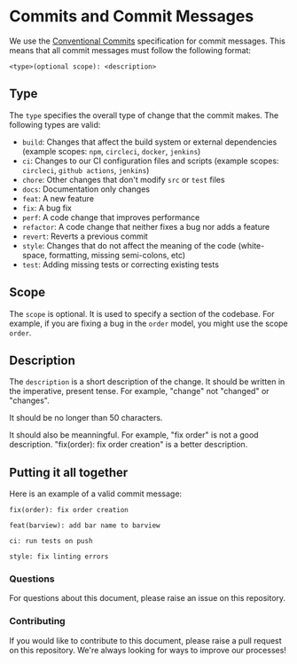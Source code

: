 # Commits and Commit Messages
We use the [Conventional Commits](https://www.conventionalcommits.org/en/v1.0.0/) specification for commit messages. This means that all commit messages must follow the following format:
```text
<type>(optional scope): <description>
```

## Type
The `type` specifies the overall type of change that the commit makes. The following types are valid:
* `build`: Changes that affect the build system or external dependencies (example scopes: `npm`, `circleci`, `docker`, `jenkins`)
* `ci`: Changes to our CI configuration files and scripts (example scopes: `circleci`, `github actions`, `jenkins`)
* `chore`: Other changes that don't modify `src` or `test` files
* `docs`: Documentation only changes
* `feat`: A new feature
* `fix`: A bug fix
* `perf`: A code change that improves performance
* `refactor`: A code change that neither fixes a bug nor adds a feature
* `revert`: Reverts a previous commit
* `style`: Changes that do not affect the meaning of the code (white-space, formatting, missing semi-colons, etc)
* `test`: Adding missing tests or correcting existing tests

## Scope
The `scope` is optional. It is used to specify a section of the codebase. For example, if you are fixing a bug in the `order` model, you might use the scope `order`.

## Description
The `description` is a short description of the change. It should be written in the imperative, present tense. For example, "change" not "changed" or "changes".

It should be no longer than 50 characters.

It should also be meanningful. For example, "fix order" is not a good description. "fix(order): fix order creation" is a better description.

## Putting it all together
Here is an example of a valid commit message:
```text
fix(order): fix order creation
```

```
feat(barview): add bar name to barview
```

```
ci: run tests on push
```

```
style: fix linting errors
```

### Questions
For questions about this document, please raise an issue on this repository.

### Contributing
If you would like to contribute to this document, please raise a pull request on this repository.
We're always looking for ways to improve our processes!